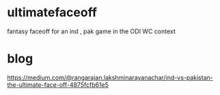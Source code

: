 # ultimatefaceoff
fantasy faceoff for an ind , pak game in the ODI WC context

# blog
https://medium.com/@rangarajan.lakshminarayanachar/ind-vs-pakistan-the-ultimate-face-off-4875fcfb61e5